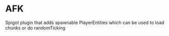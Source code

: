 # AFK
Spigot plugin that adds spawnable PlayerEntities which can be used to load chunks or do randomTicking
